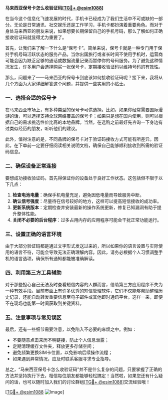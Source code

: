 **马来西亚保号卡怎么收验证码[[TG💪+ @esim1088](https://t.me/s/esim1088)]**

在当今这个信息化飞速发展的时代，手机卡已经成为了我们生活中不可或缺的一部分。无论是日常通讯、社交娱乐还是工作学习，手机卡都扮演着重要角色。而对于身处马来西亚的朋友来说，如果想要长期保留自己的手机号码，那么了解如何正确接收验证码就显得尤为重要了。

首先，让我们来了解一下什么是“保号卡”。简单来说，保号卡就是一种专门用于保持手机号码活跃状态的服务产品。当你出国旅行或者长时间不使用手机时，运营商可能会因为缺乏足够的通话或数据流量记录而暂停你的号码服务。为了避免这种情况发生，许多用户会选择购买一张保号卡，定期接收验证码以维持号码的有效性。

那么，问题来了——马来西亚的保号卡到底该如何接收验证码呢？接下来，我将从几个方面为大家详细解答这个问题，并提供一些实用的小贴士。

### 一、选择合适的保号卡

在马来西亚市场上，有多种类型的保号卡可供选择。比如，如果你经常需要国际漫游的话，可以选择支持全球网络覆盖的保号卡；如果只是想在国内使用，则可以根据自己的需求挑选性价比高的本地品牌。当然，在选购之前最好先咨询一下身边有过类似经历的朋友，听听他们的建议。

此外，值得注意的是，不同品牌的保号卡对于验证码接收方式可能有所差异。因此，在下单前一定要仔细阅读相关说明文档，确保自己能够顺利接收到所需的验证码信息。

### 二、确保设备正常连接

要想成功接收验证码，首先得保证你的设备处于良好工作状态。这包括但不限于以下几点：

1. **检查电池电量**：确保手机电量充足，避免因低电量而导致服务中断。
2. **确认信号强度**：尽量待在信号较好的地方，这样可以提高短信接收的成功率。
3. **更新系统版本**：定期检查并安装最新的操作系统更新，修复已知漏洞有助于提升整体性能。
4. **关闭不必要的后台程序**：过多占用内存的应用程序可能会干扰正常功能运行。

### 三、设置正确的语言环境

由于大部分验证码都是通过文字形式发送过来的，所以如果你的语言设置与实际使用的语言不符，可能会导致无法正确理解内容。因此，请务必根据个人习惯调整手机的语言选项，确保所有通知都能被准确解读。

### 四、利用第三方工具辅助

对于那些担心自己无法及时查看短信内容的人群而言，借助第三方应用程序不失为一种有效手段。目前市面上有许多优秀的短信管理软件，它们不仅能够帮助整理历史记录，还能自动转发重要信息至电子邮件或其他即时通讯平台。这样一来，即便不在现场也能第一时间获取到关键资料。

### 五、注意事项与常见误区

最后，还有一些细节需要注意，以免陷入不必要的麻烦之中。例如：

- 不要随意点击来历不明链接，防止个人信息泄露；
- 定期清理缓存文件夹，释放更多存储空间；
- 避免频繁更换SIM卡位置，以免影响后续操作流程；
- 如果遇到异常情况，应及时联系客服寻求专业指导。

总之，“马来西亚保号卡怎么收验证码”并不是什么复杂的问题，只要掌握了正确的方法并坚持执行下去，相信每位朋友都能够轻松搞定！当然啦，如果您还有什么疑问的话，也可以随时加入我们的讨论群组[[TG💪+ @esim1088](https://t.me/s/esim1088)]交流经验哦！

[[TG💪+ @esim1088](https://t.me/s/esim1088) ![Image](https://i.postimg.cc/4NQfJmqS/Snipaste-2025-05-13-00-14-12.png)]